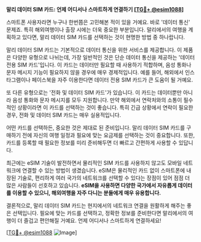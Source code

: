 **말리 데이터 SIM 카드: 언제 어디서나 스마트하게 연결하기 [[TG💪+ @esim1088](https://t.me/s/esim1088)]**

스마트폰 사용자라면 누구나 한번쯤은 고민해본 적이 있을 거예요. 바로 '데이터 통신' 문제죠. 특히 해외여행이나 출장 시에는 더욱 중요한 부분입니다. 말리에서의 여행을 계획하고 있다면, 말리 데이터 SIM 카드를 선택하는 것이 현명한 방법 중 하나랍니다.

말리 데이터 SIM 카드는 기본적으로 데이터 통신을 위한 서비스를 제공합니다. 이 제품은 다양한 유형으로 나뉘는데, 가장 일반적인 것은 단순 데이터 통신을 제공하는 '데이터 전용 SIM 카드'입니다. 이 카드는 데이터만 필요할 때 사용하기 적합하며, 음성 통화나 문자 메시지 기능이 필요하지 않을 경우에 매우 경제적입니다. 예를 들어, 해외에서 인스타그램이나 페이스북을 자주 이용한다면 데이터 전용 SIM 카드가 큰 도움이 될 거예요.

또 다른 유형으로는 '전화 및 데이터 SIM 카드'가 있습니다. 이 카드는 데이터뿐만 아니라 음성 통화와 문자 메시지를 모두 지원합니다. 만약 해외에서 연락처와의 소통이 필수적인 상황이라면 이 카드를 선택하는 것이 좋습니다. 특히 긴급 상황에서 연락이 필요한 경우, 전화 및 데이터 SIM 카드는 매우 실용적입니다.

어떤 카드를 선택하든, 중요한 것은 제대로 된 준비입니다. 말리 데이터 SIM 카드를 구매하기 전에 자신의 여행 일정과 필요에 맞는 요금제를 선택하는 것이 중요합니다. 또한, 카드를 등록할 때 필요한 정보를 미리 준비해두면 더 빠르고 간편하게 사용할 수 있답니다.

최근에는 eSIM 기술이 발전하면서 물리적인 SIM 카드를 사용하지 않고도 모바일 네트워크에 연결할 수 있는 방법이 생겼습니다. eSIM은 물리적인 카드 없이 스마트폰에 내장된 기술로, 편리하게 여러 국가의 네트워크를 선택할 수 있다는 장점이 있어 점점 더 많은 사람들이 선호하고 있습니다. **eSIM을 사용하면 다양한 국가에서 자유롭게 데이터를 이용할 수 있으니, 해외여행을 자주 다니는 분들에게 매우 유용합니다.**

결론적으로, 말리 데이터 SIM 카드는 현지에서의 네트워크 연결을 원활하게 해주는 좋은 선택입니다. 필요에 맞는 카드를 선택하고, 정확한 정보를 준비한다면 말리에서의 여행이 더 즐겁고 편안해질 거예요. 언제 어디서나 스마트하게 연결하세요!

[[TG💪+ @esim1088](https://t.me/s/esim1088) ![Image](https://i.postimg.cc/Y0z9fWf4/image.png)]